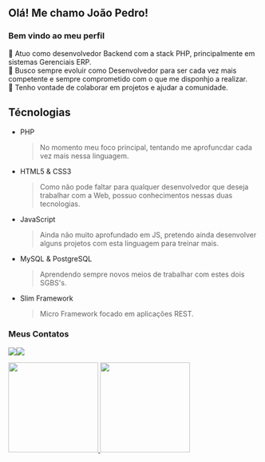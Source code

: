 ## Olá! Me chamo João Pedro! 
### Bem vindo ao meu perfil

🔭 Atuo como desenvolvedor Backend com a stack PHP, principalmente em sistemas Gerenciais ERP. </br>
🌱 Busco sempre evoluir como Desenvolvedor para ser cada vez mais competente e sempre comprometido com o que me disponhjo a realizar. </br>
👯 Tenho vontade de colaborar em projetos e ajudar a comunidade. </br>

## Técnologias 

* PHP
  > No momento meu foco principal, tentando me aprofuncdar cada vez mais nessa linguagem.
* HTML5 & CSS3
  > Como não pode faltar para qualquer desenvolvedor que deseja trabalhar com a Web, possuo conhecimentos nessas duas tecnologias.
* JavaScript
  > Ainda não muito aprofundado em JS, pretendo ainda desenvolver alguns projetos com esta linguagem para treinar mais.  
* MySQL & PostgreSQL
  > Aprendendo sempre novos meios de trabalhar com estes dois SGBS's.
* Slim Framework
  > Micro Framework focado em aplicações REST.

### Meus Contatos

<a href="mailto:jp200209@gmail.com"><img src="https://img.shields.io/badge/Gmail-D14836?style=for-the-badge&logo=gmail&logoColor=white" target="_blank"></a><a href="https://www.linkedin.com/in/jo%C3%A3o-pedro-silva-8828251ba/" target="_blank"><img src="https://img.shields.io/badge/-LinkedIn-%230077B5?style=for-the-badge&logo=linkedin&logoColor=white" target="_blank"></a>

<div>
  <a href="https://github.com/joaops23">
  <img height="180em" src="https://github-readme-stats.vercel.app/api/top-langs/?username=joaops23&layout=compact&langs_count=7&theme=dracula"/>
  <img height="180em" src="https://github-readme-stats.vercel.app/api?username=joaops23&show_icons=true&theme=dracula&include_all_commits=true&count_private=true"/>
</div>
